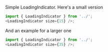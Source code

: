 Simple LoadingIndicator. Here's a small version

```js
import { LoadingIndicator } from '../';
<LoadingIndicator size={15} />;
```

And an example for a larger one

```js
import { LoadingIndicator } from '../';
<LoadingIndicator size={35} />;
```
